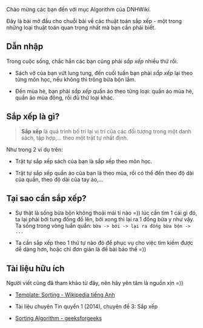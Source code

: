 Chào mừng các bạn đến với mục Algorithm của DNHWiki.

Đây là bài mở đầu cho chuỗi bài về các thuật toán sắp xếp - một trong những loại thuật toán quan trọng nhất mà bạn cần phải biết.

## Dẫn nhập

Trong cuộc sống, chắc hẳn các bạn cũng phải *sắp xếp* nhiều thứ rồi.

- Sách vở của bạn vứt lung tung, đến cuối tuần bạn phải *sắp xếp* lại theo từng môn học, nếu không thì trông bừa bộn lắm.

- Đến mùa hè, bạn phải *sắp xếp* quần áo theo từng loại: quần áo mùa hè, quần áo mùa đông, rồi đủ thứ loại khác.

## Sắp xếp là gì?

> **Sắp xếp** là quá trình bố trí lại vị trí của các đối tượng trong một danh sách, tập hợp,... theo một trật tự nhất định.

Như trong 2 ví dụ trên:

- Trật tự sắp xếp sách của bạn là sắp xếp theo môn học.

- Trật tự sắp xếp quần áo của bạn là theo mùa, rồi có thể đến theo độ dài của quần, theo độ dài của tay áo,...

## Tại sao cần sắp xếp?

- Sự thật là sống bừa bộn không thoải mái tí nào =)) lúc cần tìm 1 cái gì đó, ta lại phải bới tung đống đồ lên, bới xong thì lại ra 1 đống bừa y như vậy. Ta sống trong vòng luẩn quẩn: `bừa -> bới -> lại ra đống bừa bộn -> ...`

- Ta cần sắp xếp theo 1 thứ tự nào đó để phục vụ cho việc tìm kiếm được dễ dàng hơn, hoặc chỉ đơn giản là đề bài bảo thế =))

## Tài liệu hữu ích

Người viết cũng đã tham khảo từ đây, nên hãy yên tâm là nguồn xịn =))

- [Template: Sorting - Wikipedia tiếng Anh](https://en.wikipedia.org/wiki/Template:Sorting)

- Tài liệu chuyên Tin quyển 1 (2014), chuyên đề 3: Sắp xếp

- [Sorting Algorithm - geeksforgeeks](https://www.geeksforgeeks.org/sorting-algorithms/)

